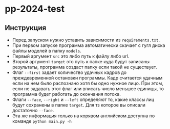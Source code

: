 # pp-2024-test

## Инструкция

* Перед запуском нужно уставить зависимости из `requirements.txt`.
* При первом запуске программа автоматически скачает с гугл диска файлы моделей
в папку `models`.
* Первый аргумент `src` это либо путь к файлу либо url.
* Второй аргумент `target` это путь к папке куда будут записаны результаты,
программа создаст папку если такой не существует.
* Флаг `--first` задает количество удачных кадров до преждевременной остановки
программы. Кадр считается удачным если на нем было распознано хотя бы одно
нужное лицо. При этом, если не задавать этот флаг или вписать число меньшее
единицы, то программа будет работать до окончания потока.
* Флаги `--face`, `--right` и `--left` определяют то, какие классы лиц будут
сохранены в папке `target`. Для тз которое вы описали достаточно `--face`.
* Эта же информация только на корявом английском доступна по команде
`python main.py -h`
